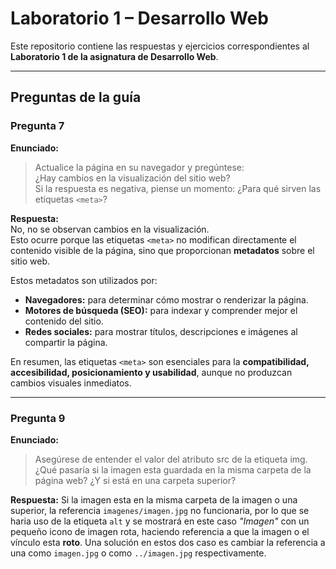 # Laboratorio 1 – Desarrollo Web  

Este repositorio contiene las respuestas y ejercicios correspondientes al **Laboratorio 1 de la asignatura de Desarrollo Web**.  

---

## Preguntas de la guía  

### Pregunta 7  
**Enunciado:**  
> Actualice la página en su navegador y pregúntese:  
> ¿Hay cambios en la visualización del sitio web?  
> Si la respuesta es negativa, piense un momento: ¿Para qué sirven las etiquetas `<meta>`?

**Respuesta:**  
No, no se observan cambios en la visualización.  
Esto ocurre porque las etiquetas `<meta>` no modifican directamente el contenido visible de la página, sino que proporcionan **metadatos** sobre el sitio web.  

Estos metadatos son utilizados por:  
- **Navegadores:** para determinar cómo mostrar o renderizar la página.  
- **Motores de búsqueda (SEO):** para indexar y comprender mejor el contenido del sitio.  
- **Redes sociales:** para mostrar títulos, descripciones e imágenes al compartir la página.  

En resumen, las etiquetas `<meta>` son esenciales para la **compatibilidad, accesibilidad, posicionamiento y usabilidad**, aunque no produzcan cambios visuales inmediatos.  

---

### Pregunta 9  
**Enunciado:**  
> Asegúrese de entender el valor del atributo src de la etiqueta img.
> ¿Qué pasaría si la imagen esta guardada en la misma carpeta de la página web?
> ¿Y si está en una carpeta superior? 

**Respuesta:** 
Si la imagen esta en la misma carpeta de la imagen o una superior, la referencia `imagenes/imagen.jpg` no funcionaria, por lo que se haria uso de la etiqueta `alt` y se mostrará en este caso *"Imagen"* con un pequeño icono de imagen rota, haciendo referencia a que la imagen o el vínculo esta **roto**. Una solución en estos dos caso es cambiar la referencia a una como `imagen.jpg` o como `../imagen.jpg` respectivamente.